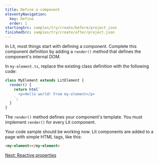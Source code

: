 ```yaml
---
title: Define a component
eleventyNavigation:
  key: Define
  order: 1
startingSrc: samples/try/create/before/project.json
finishedSrc: samples/try/create/after/project.json
---
```


In Lit, most things start with defining a component. Complete this component definition by adding a `render()` method that defines the component's internal DOM.

In `my-element.ts`, replace the existing class definition with the following code:

```ts
class MyElement extends LitElement {
  render() {
    return html`
      <p>Hello world! From my-element</p>
    `;
  }
}
```

The `render()` method defines your component's template. You must implement `render()` for every Lit component.

Your code sample should be working now. Lit components are added to a page with simple HTML tags, like this:

```html
<my-element></my-element>
```

[Next: Reactive properties](/try/properties/)
